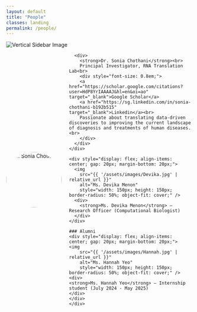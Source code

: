 ```yaml
---
layout: default
title: "People"
classes: landing
permalink: /people/
---
```



<section class="page-section full-page-layout fade-in">
    <div class="sidebar-image">
      <img src="{{ '/assets/images/Thesis_cover.png' | relative_url }}" alt="Vertical Sidebar Image" />
    </div>
    <div class="main-content">   
    <div style="display: flex; align-items: center; gap: 20px; margin-bottom: 20px;">
      <img 
        src="{{ '/assets/images/Sonia.webp' | relative_url }}" 
        alt="Dr. Sonia Chothani" 
        style="width: 150px; height: 150px; border-radius: 50%; object-fit: cover;" />
    
      <div>
        <strong>Dr. Sonia Chothani</strong><br>
        Principal Investigator, RNA Translation Lab<br>
        <div style="font-size: 0.8em;">
        <a href="https://scholar.google.com/citations?user=HdP8YrIAAAAJ&hl=en&oi=ao" target="_blank">Google Scholar</a>    
        <a href="https://sg.linkedin.com/in/sonia-chothani-b192b515" target="_blank">Linkedin</a><br>
        Passionate about translating data-driven discoveries to improving the current landscape of diagnosis and treatments of human diseases. <br>
        </div>
      </div>
    </div>
    
    <div style="display: flex; align-items: center; gap: 20px; margin-bottom: 20px;">
      <img 
        src="{{ '/assets/images/Devika.jpg' | relative_url }}" 
        alt="Ms. Devika Menon" 
        style="width: 150px; height: 150px; border-radius: 50%; object-fit: cover;" />
      <div>
        <strong>Ms. Devika Menon</strong> – Research Officer (Computational Biologist)
      </div>
    </div>
    
    ### Alumni
    <div style="display: flex; align-items: center; gap: 20px; margin-bottom: 20px;">
    <img 
        src="{{ '/assets/images/Hannah.jpg' | relative_url }}" 
        alt="Ms. Hannah Yeo" 
        style="width: 150px; height: 150px; border-radius: 50%; object-fit: cover;" />
    <div>
    <strong>Ms. Hannah Yeo</strong> – Internship student (July 2024 - May 2025)
    </div>
    </div>   
    </div>
</section>



